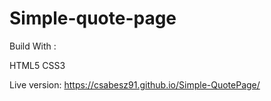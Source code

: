 # Simple-quote-page

Build With :


HTML5
CSS3

Live version: https://csabesz91.github.io/Simple-QuotePage/
